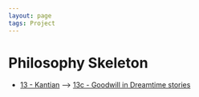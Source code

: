 ```yaml
---
layout: page
tags: Project 
---
```


# Philosophy Skeleton

- [13 - Kantian](3%20Permanent%20Notes/13%20-%20Kantian.md) —> [13c - Goodwill in Dreamtime stories](3%20Permanent%20Notes/13c%20-%20Goodwill%20in%20Dreamtime%20stories)

